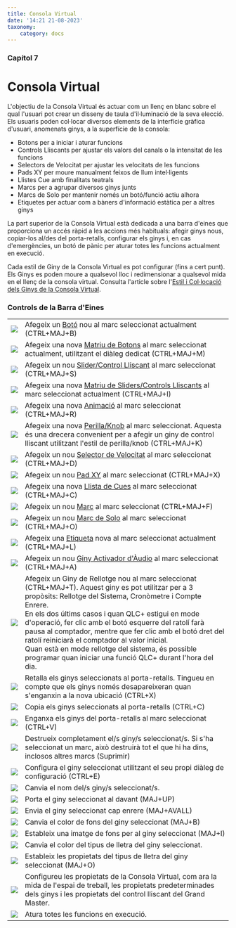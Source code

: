 ```yaml
---
title: Consola Virtual
date: '14:21 21-08-2023'
taxonomy:
    category: docs
---
```


<style>
    #chapter p {
        text-align: left;
    }
</style>
### Capítol 7

# Consola Virtual

L'objectiu de la Consola Virtual és actuar com un llenç en blanc sobre el qual l'usuari pot crear un disseny de taula d'il·luminació de la seva elecció. Els usuaris poden col·locar diversos elements de la interfície gràfica d'usuari, anomenats ginys, a la superfície de la consola:

* Botons per a iniciar i aturar funcions
* Controls Lliscants per ajustar els valors del canals o la intensitat de les funcions
* Selectors de Velocitat per ajustar les velocitats de les funcions
* Pads XY per moure manualment feixos de llum intel·ligents
* Llistes Cue amb finalitats teatrals
* Marcs per a agrupar diversos ginys junts
* Marcs de Solo per mantenir només un botó/funció actiu alhora
* Etiquetes per actuar com a bàners d'informació estàtica per a altres ginys

La part superior de la Consola Virtual està dedicada a una barra d'eines que proporciona un accés ràpid a les accions més habituals: afegir ginys nous, copiar-los al/des del porta-retalls, configurar els ginys i, en cas d'emergències, un botó de pànic per aturar totes les funcions actualment en execució.

Cada estil de Giny de la Consola Virtual es pot configurar (fins a cert punt). Els Ginys es poden moure a qualsevol lloc i redimensionar a qualsevol mida en el llenç de la consola virtual. Consulta l'article sobre l'[Estil i Col·locació dels Ginys de la Consola Virtual](styling-and-placement).

### Controls de la Barra d'Eines

|     |     |
| --- | --- |
| ![](/basics/button.png) | Afegeix un [Botó](button) nou al marc seleccionat actualment (CTRL+MAJ+B) |
| ![](/basics/buttonmatrix.png) | Afegeix una nova [Matriu de Botons](button-matrix) al marc seleccionat actualment, utilitzant el diàleg dedicat (CTRL+MAJ+M) |
| ![](/basics/slider.png) | Afegeix un nou [Slider/Control Lliscant](slider) al marc seleccionat (CTRL+MAJ+S) |
| ![](/basics/slidermatrix.png) | Afegeix una nova [Matriu de Sliders/Controls Lliscants](slider-matrix) al marc seleccionat actualment (CTRL+MAJ+I) |
| ![](/basics/rgbmatrix.png) | Afegeix una nova [Animació](animation) al marc seleccionat (CTRL+MAJ+R) |
| ![](/basics/knob.png) | Afegeix una nova [Perilla/Knob](slider) al marc seleccionat. Aquesta és una drecera convenient per a afegir un giny de control lliscant utilitzant l'estil de perilla/knob (CTRL+MAJ+K) |
| ![](/basics/speed.png) | Afegeix un nou [Selector de Velocitat](speed-dial) al marc seleccionat (CTRL+MAJ+D) |
| ![](/basics/xypad.png) | Afegeix un nou [Pad XY](xy-pad) al marc seleccionat (CTRL+MAJ+X) |
| ![](/basics/cuelist.png) | Afegeix una nova [Llista de Cues](cue-list) al marc seleccionat (CTRL+MAJ+C) |
| ![](/basics/frame.png) | Afegeix un nou [Marc](frame) al marc seleccionat (CTRL+MAJ+F) |
| ![](/basics/soloframe.png) | Afegeix un nou [Marc de Solo](solo-frame) al marc seleccionat (CTRL+MAJ+O) |
| ![](/basics/label.png) | Afegeix una [Etiqueta](label) nova al marc seleccionat actualment (CTRL+MAJ+L) |
| ![](/basics/audioinput.png) | Afegeix un nou [Giny Activador d'Àudio](audio-triggers) al marc seleccionat (CTRL+MAJ+A) |
| ![](/basics/clock.png) | Afegeix un Giny de Rellotge nou al marc seleccionat (CTRL+MAJ+T). Aquest giny es pot utilitzar per a 3 propòsits: Rellotge del Sistema, Cronòmetre i Compte Enrere.  <br>En els dos últims casos i quan QLC+ estigui en mode d'operació, fer clic amb el botó esquerre del ratolí farà pausa al comptador, mentre que fer clic amb el botó dret del ratolí reiniciarà el comptador al valor inicial.  <br>Quan està en mode rellotge del sistema, és possible programar quan iniciar una funció QLC+ durant l'hora del dia. |
| ![](/basics/editcut.png) | Retalla els ginys seleccionats al porta-retalls. Tingueu en compte que els ginys només desapareixeran quan s'enganxin a la nova ubicació (CTRL+X) |
| ![](/basics/editcopy.png) | Copia els ginys seleccionats al porta-retalls (CTRL+C) |
| ![](/basics/editpaste.png) | Enganxa els ginys del porta-retalls al marc seleccionat (CTRL+V) |
| ![](/basics/editdelete.png) | Destrueix completament el/s giny/s seleccionat/s. Si s'ha seleccionat un marc, això destruirà tot el que hi ha dins, inclosos altres marcs (Suprimir) |
| ![](/basics/edit.png) | Configura el giny seleccionat utilitzant el seu propi diàleg de configuració (CTRL+E) |
| ![](/basics/editclear.png) | Canvia el nom del/s giny/s seleccionat/s. |
| ![](/basics/up.png) | Porta el giny seleccionat al davant (MAJ+UP) |
| ![](/basics/down.png) | Envia el giny seleccionat cap enrere (MAJ+AVALL) |
| ![](/basics/color.png) | Canvia el color de fons del giny seleccionat (MAJ+B) |
| ![](/basics/image.png) | Estableix una imatge de fons per al giny seleccionat (MAJ+I) |
| ![](/basics/fontcolor.png) | Canvia el color del tipus de lletra del giny seleccionat. |
| ![](/basics/fonts.png) | Estableix les propietats del tipus de lletra del giny seleccionat (MAJ+O) |
| ![](/basics/configure.png) | Configureu les propietats de la Consola Virtual, com ara la mida de l'espai de treball, les propietats predeterminades dels ginys i les propietats del control lliscant del Grand Master. |
| ![](/basics/panic.png) | Atura totes les funcions en execució. |
